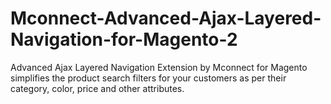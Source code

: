 # Mconnect-Advanced-Ajax-Layered-Navigation-for-Magento-2
Advanced Ajax Layered Navigation Extension by Mconnect for Magento simplifies the product search filters for your customers as per their category, color, price and other attributes.

